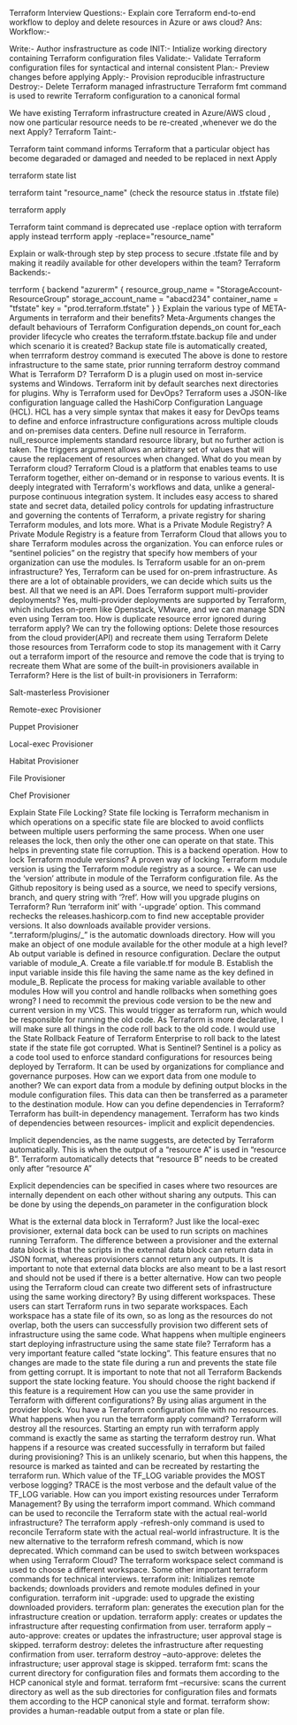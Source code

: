 Terraform Interview Questions:-
Explain core Terraform end-to-end workflow to deploy and delete resources in Azure or aws cloud?
Ans: Workflow:-

Write:- Author insfrastructure as code
INIT:- Intialize working directory containing Terraform configuration files
Validate:- Validate Terraform configuration files for syntactical and internal consistent
Plan:- Preview changes before applying
Apply:- Provision reproducible infrastructure
Destroy:- Delete Terraform managed infrastructure
Terraform fmt command is used to rewrite Terraform configuration to a canonical formal

We have existing Terraform infrastructure created in Azure/AWS cloud , now one particular resource needs to be re-created ,whenever we do the next Apply?
Terraform Taint:-

Terraform taint command informs Terraform that a particular object has become degaraded or damaged and needed to be replaced in next Apply

terraform state list

terraform taint "resource_name" (check the resource status in .tfstate file)

terraform apply

Terraform taint command is deprecated use -replace option with terraform apply instead terrform apply -replace="resource_name"

Explain or walk-through step by step process to secure .tfstate file and by making it readily available for other developers within the team?
Terraform Backends:-

terrform {
   backend "azurerm" {
      resource_group_name = "StorageAccount-ResourceGroup"
      storage_account_name = "abacd234"
      container_name = "tfstate"
      key = "prod.terraform.tfstate"
   }
}
Explain the various type of META-Arguments in terraform and their benefits?
Meta-Arguments changes the default behaviours of Terraform Configuration
depends_on
count
for_each
provider
lifecycle
who creates the terraform.tfstate.backup file and under which scenario it is created?
Backup state file is automatically created, when terrraform destroy command is executed
The above is done to restore infrastructure to the same state, prior running terraform destroy command
What is Terraform D?
Terraform D is a plugin used on most in-service systems and Windows. Terraform init by default searches next directories for plugins.
Why is Terraform used for DevOps?
Terraform uses a JSON-like configuration language called the HashiCorp Configuration Language (HCL). HCL has a very simple syntax that makes it easy for DevOps teams to define and enforce infrastructure configurations across multiple clouds and on-premises data centers.
Define null resource in Terraform.
null_resource implements standard resource library, but no further action is taken. The triggers argument allows an arbitrary set of values that will cause the replacement of resources when changed.
What do you mean by Terraform cloud?
Terraform Cloud is a platform that enables teams to use Terraform together, either on-demand or in response to various events. It is deeply integrated with Terraform's workflows and data, unlike a general-purpose continuous integration system.
It includes easy access to shared state and secret data, detailed policy controls for updating infrastructure and governing the contents of Terraform, a private registry for sharing Terraform modules, and lots more.
What is a Private Module Registry?
A Private Module Registry is a feature from Terraform Cloud that allows you to share Terraform modules across the organization. You can enforce rules or “sentinel policies” on the registry that specify how members of your organization can use the modules.
Is Terraform usable for an on-prem infrastructure?
Yes, Terraform can be used for on-prem infrastructure. As there are a lot of obtainable providers, we can decide which suits us the best. All that we need is an API.
Does Terraform support multi-provider deployments?
Yes, multi-provider deployments are supported by Terraform, which includes on-prem like Openstack, VMware, and we can manage SDN even using Terram too.
How is duplicate resource error ignored during terraform apply?
We can try the following options:
Delete those resources from the cloud provider(API) and recreate them using Terraform
Delete those resources from Terraform code to stop its management with it
Carry out a terraform import of the resource and remove the code that is trying to recreate them
What are some of the built-in provisioners available in Terraform?
Here is the list of built-in provisioners in Terraform:

Salt-masterless Provisioner

Remote-exec Provisioner

Puppet Provisioner

Local-exec Provisioner

Habitat Provisioner

File Provisioner

Chef Provisioner

Explain State File Locking?
State file locking is Terraform mechanism in which operations on a specific state file are blocked to avoid conflicts between multiple users performing the same process. When one user releases the lock, then only the other one can operate on that state. This helps in preventing state file corruption. This is a backend operation.
How to lock Terraform module versions?
A proven way of locking Terraform module version is using the Terraform module registry as a source. + We can use the ‘version’ attribute in module of the Terraform configuration file. As the Github repository is being used as a source, we need to specify versions, branch, and query string with ‘?ref’.
How will you upgrade plugins on Terraform?
Run ‘terraform init’ with ‘-upgrade’ option. This command rechecks the releases.hashicorp.com to find new acceptable provider versions.
It also downloads available provider versions. “.terraform/plugins/_” is the automatic downloads directory.
How will you make an object of one module available for the other module at a high level?
Ab output variable is defined in resource configuration.
Declare the output variable of module_A.
Create a file variable.tf for module B.
Establish the input variable inside this file having the same name as the key defined in module_B.
Replicate the process for making variable available to other modules
How will you control and handle rollbacks when something goes wrong?
I need to recommit the previous code version to be the new and current version in my VCS.
This would trigger as terraform run, which would be responsible for running the old code.
As Terraform is more declarative, I will make sure all things in the code roll back to the old code.
I would use the State Rollback Feature of Terraform Enterprise to roll back to the latest state if the state file got corrupted.
What is Sentinel?
Sentinel is a policy as a code tool used to enforce standard configurations for resources being deployed by Terraform. It can be used by organizations for compliance and governance purposes.
How can we export data from one module to another?
We can export data from a module by defining output blocks in the module configuration files. This data can then be transferred as a parameter to the destination module.
How can you define dependencies in Terraform?
Terraform has built-in dependency management. Terraform has two kinds of dependencies between resources- implicit and explicit dependencies.

Implicit dependencies, as the name suggests, are detected by Terraform automatically. This is when the output of a “resource A” is used in “resource B”. Terraform automatically detects that “resource B” needs to be created only after “resource A”

Explicit dependencies can be specified in cases where two resources are internally dependent on each other without sharing any outputs. This can be done by using the depends_on parameter in the configuration block

What is the external data block in Terraform?
Just like the local-exec provisioner, external data bock can be used to run scripts on machines running Terraform.
The difference between a provisioner and the external data block is that the scripts in the external data block can return data in JSON format, whereas provisioners cannot return any outputs.
It is important to note that external data blocks are also meant to be a last resort and should not be used if there is a better alternative.
How can two people using the Terraform cloud can create two different sets of infrastructure using the same working directory?
By using different workspaces. These users can start Terraform runs in two separate workspaces. Each workspace has a state file of its own, so as long as the resources do not overlap, both the users can successfully provision two different sets of infrastructure using the same code.
What happens when multiple engineers start deploying infrastructure using the same state file?
Terraform has a very important feature called “state locking”.
This feature ensures that no changes are made to the state file during a run and prevents the state file from getting corrupt.
It is important to note that not all Terraform Backends support the state locking feature. You should choose the right backend if this feature is a requirement
How can you use the same provider in Terraform with different configurations?
By using alias argument in the provider block.
You have a Terraform configuration file with no resources. What happens when you run the terraform apply command?
Terraform will destroy all the resources. Starting an empty run with terraform apply command is exactly the same as starting the terraform destroy run.
What happens if a resource was created successfully in terraform but failed during provisioning?
This is an unlikely scenario, but when this happens, the resource is marked as tainted and can be recreated by restarting the terraform run.
Which value of the TF_LOG variable provides the MOST verbose logging?
TRACE is the most verbose and the default value of the TF_LOG variable.
How can you import existing resources under Terraform Management?
By using the terraform import command.
Which command can be used to reconcile the Terraform state with the actual real-world infrastructure?
The terraform apply -refresh-only command is used to reconcile Terraform state with the actual real-world infrastructure. It is the new alternative to the terraform refresh command, which is now deprecated.
Which command can be used to switch between workspaces when using Terraform Cloud?
The terraform workspace select command is used to choose a different workspace.
Some other important terraform commands for technical interviews.
terraform init: Initializes remote backends; downloads providers and remote modules defined in your configuration.
terraform init -upgrade: used to upgrade the existing downloaded providers.
terraform plan: generates the execution plan for the infrastructure creation or updation.
terraform apply: creates or updates the infrastructure after requesting confirmation from user.
terraform apply –auto-approve: creates or updates the infrastructure; user approval stage is skipped.
terraform destroy: deletes the infrastructure after requesting confirmation from user.
terraform destroy –auto-approve: deletes the infrastructure; user approval stage is skipped.
terraform fmt: scans the current directory for configuration files and formats them according to the HCP canonical style and format.
terraform fmt –recursive: scans the current directory as well as the sub directories for configuration files and formats them according to the HCP canonical style and format.
terraform show: provides a human-readable output from a state or plan file.
